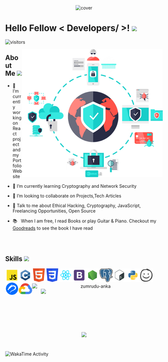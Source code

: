 <div align="center">
<img src="https://github.com/SahilChandravanshi/SahilChandravanshi/blob/main/Banner.gif" alt="cover" />
</div>
<h1> Hello Fellow < Developers/ >! <img src = "https://raw.githubusercontent.com/MartinHeinz/MartinHeinz/master/wave.gif" width = 50px> </h1>
<p align='center'>

![visitors](https://visitor-badge.glitch.me/badge?page_id=SahilChandravanshi.SahilChandravanshi)

<img align="right" alt="image" src="https://github.com/SahilChandravanshi/SahilChandravanshi/blob/main/Cybersecurity-Transparent-File.png" width="450px"/>
  
<h2> About Me <img src = "https://media4.giphy.com/media/NnSFnC428LRHaxUNzj/giphy.gif?cid=ecf05e47sf7oi2y8ykm9u4kwz47lelu388otkwnvv3xe27k9&rid=giphy.gif&ct=s" width = 40px></h2>

- 🔭 I’m currently working on React project and my Portfolio Website

- 🌱 I’m currently learning Cryptography and Network Security 

- 👯 I’m looking to collaborate on Projects,Tech Articles 

- 💬 Talk to me about Ethical Hacking, Cryptography, JavaScript, Freelancing Opportunities, Open Source 

- 📚 &nbsp; When I am free, I read Books or play Guitar & Piano. Checkout my [Goodreads](https://www.goodreads.com/user/show/142664379-sahil-chandravanshi) to see the book I have read

<br>
<br>

<h2> Skills <img src = "https://media2.giphy.com/media/QssGEmpkyEOhBCb7e1/giphy.gif?cid=ecf05e47a0n3gi1bfqntqmob8g9aid1oyj2wr3ds3mg700bl&rid=giphy.gif" width = 32px>
</h2>  
<img align="left" src="https://github.com/SahilChandravanshi/SahilChandravanshi/blob/main/IconPack/javascript/javascript.svg" alt="javascript" height="43px"/> </a>
<img align="left" src="https://github.com/SahilChandravanshi/SahilChandravanshi/blob/main/IconPack/c%2B%2B/c%2B%2B.svg" alt="c++" height="43px"/> </a> 
<img align="left" src="https://github.com/SahilChandravanshi/SahilChandravanshi/blob/main/IconPack/New%20Icons/w3_html5-icon.svg" alt="html" height="43px"/> </a>
<img align="left" src="https://github.com/SahilChandravanshi/SahilChandravanshi/blob/main/IconPack/New%20Icons/w3_css-icon.svg" alt="css" height="43px"/> </a>
<img align="left" src="https://github.com/SahilChandravanshi/SahilChandravanshi/blob/main/IconPack/react/react.svg" alt="reactjs" height="43px"/> </a> 
<img align="left" src="https://github.com/SahilChandravanshi/SahilChandravanshi/blob/main/IconPack/bootstrap/bootstrap.svg" alt="bootstrap" height="43px"/> </a> 
<img align="left" src="https://github.com/SahilChandravanshi/SahilChandravanshi/blob/main/IconPack/node/node.svg" alt="nodejs" height="43px"/> </a>
<img align="left" src="https://github.com/SahilChandravanshi/SahilChandravanshi/blob/main/IconPack/New%20Icons/postgresql-icon.svg" alt="postresql" height="43px"/> </a>
<img align="left" src="https://github.com/SahilChandravanshi/SahilChandravanshi/blob/main/IconPack/bash/bash-colored.svg" alt="bash" height="43px"/> </a> 
<img align="left" src="https://github.com/SahilChandravanshi/SahilChandravanshi/blob/main/IconPack/python/python.svg" alt="python" height="43px"/> </a> 
<img align="left" src="https://github.com/SahilChandravanshi/SahilChandravanshi/blob/main/IconPack/New%20Icons/Balsamiq.png" alt="balsamiq" height="43px"/> </a>
<img align="left" src="https://github.com/SahilChandravanshi/SahilChandravanshi/blob/main/IconPack/New%20Icons/kaliLinux.png" alt="kaliLinux" height="43px"/> </a>
<img align="left" src="https://github.com/SahilChandravanshi/SahilChandravanshi/blob/main/IconPack/New%20Icons/google_cloud-icon.svg" alt="gcp" height="43x"/> </a>

<br>

<br>
<p align=center>
  <div align=center>
    <a href="https://github.com/denvercoder1/github-readme-streak-stats" title="Go to Source">
      <img align="left" width=390 src="https://github-readme-streak-stats.herokuapp.com/?user=SahilChandravanshi&theme=react&border=61dafb&hide_border=true" alt="zumrudu-anka" />
    </a>
    <a href="https://github.com/anuraghazra/github-readme-stats" title="Go to Source">
      <img align="right" width=390 src="https://github-readme-stats.vercel.app/api?username=SahilChandravanshi&show_icons=true&theme=react&border_color=61dafb&hide_border=true" />
    </a>
  </div>
  <br><br><br><br><br><br><br><br><br>
  <div align=center>
    <a href="https://github.com/anuraghazra/github-readme-stats">
      <img width=325 align="center" src="https://github-readme-stats.vercel.app/api/top-langs/?username=SahilChandravanshi&hide=c%23,powershell,Mathematica,Vim Snippet,Vim Script,Ruby,Objective-C,Objective-C%2b%2b,Cuda&title_color=61dafb&text_color=ffffff&icon_color=61dafb&bg_color=20232a&langs_count=10&layout=compact&border_color=61dafb&hide_border=true" />
    </a>
  </div>
  <br>



<!--START_SECTION:waka-->
```text

```
<!--END_SECTION:waka-->


<img src="https://github.com/SahilChandravanshi/SahilChandravanshi/blob/main/images/stat.svg" alt="WakaTime Activity"/>
